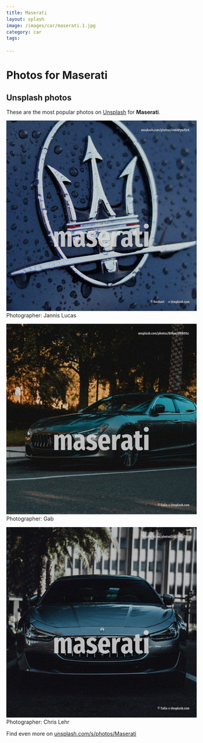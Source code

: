 ```yaml
---
title: Maserati
layout: splash
image: /images/car/maserati.1.jpg
category: car
tags:

---
```

# Photos for Maserati
 
## Unsplash photos
These are the most popular photos on [Unsplash](https://unsplash.com) for **Maserati**.
 
![Maserati](/images/car/maserati.1.jpg)
Photographer:  Jannis Lucas
 
![Maserati](/images/car/maserati.2.jpg)
Photographer:  Gab
 
![Maserati](/images/car/maserati.3.jpg)
Photographer:  Chris Lehr
 
Find even more on [unsplash.com/s/photos/Maserati](https://unsplash.com/s/photos/Maserati)
 

